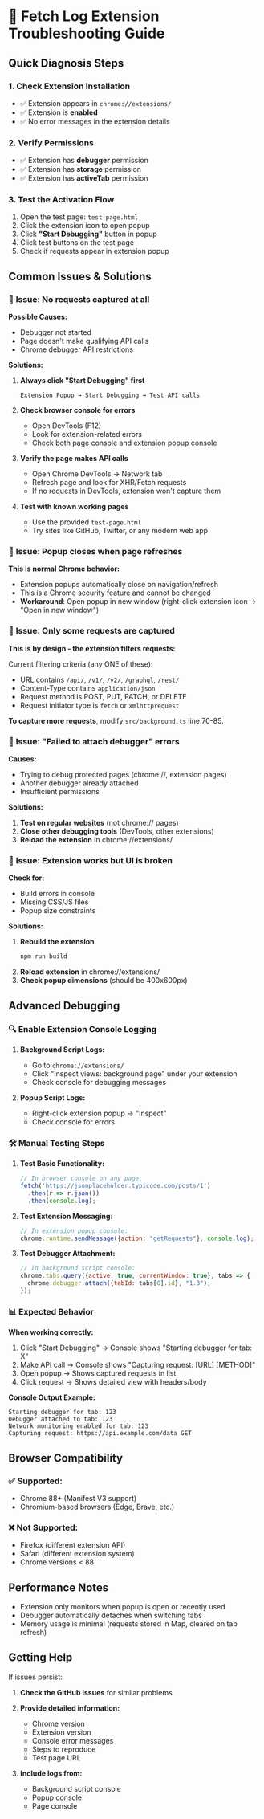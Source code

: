 # 🔧 Fetch Log Extension Troubleshooting Guide

## Quick Diagnosis Steps

### 1. **Check Extension Installation**
- ✅ Extension appears in `chrome://extensions/`
- ✅ Extension is **enabled**
- ✅ No error messages in the extension details

### 2. **Verify Permissions**
- ✅ Extension has **debugger** permission
- ✅ Extension has **storage** permission  
- ✅ Extension has **activeTab** permission

### 3. **Test the Activation Flow**
1. Open the test page: `test-page.html`
2. Click the extension icon to open popup
3. Click **"Start Debugging"** button in popup
4. Click test buttons on the test page
5. Check if requests appear in extension popup

## Common Issues & Solutions

### 🚫 **Issue: No requests captured at all**

**Possible Causes:**
- Debugger not started
- Page doesn't make qualifying API calls
- Chrome debugger API restrictions

**Solutions:**
1. **Always click "Start Debugging" first**
   ```
   Extension Popup → Start Debugging → Test API calls
   ```

2. **Check browser console for errors**
   - Open DevTools (F12)
   - Look for extension-related errors
   - Check both page console and extension popup console

3. **Verify the page makes API calls**
   - Open Chrome DevTools → Network tab
   - Refresh page and look for XHR/Fetch requests
   - If no requests in DevTools, extension won't capture them

4. **Test with known working pages**
   - Use the provided `test-page.html`
   - Try sites like GitHub, Twitter, or any modern web app

### 🔄 **Issue: Popup closes when page refreshes**

**This is normal Chrome behavior:**
- Extension popups automatically close on navigation/refresh
- This is a Chrome security feature and cannot be changed
- **Workaround**: Open popup in new window (right-click extension icon → "Open in new window")

### 🎯 **Issue: Only some requests are captured**

**This is by design - the extension filters requests:**

Current filtering criteria (any ONE of these):
- URL contains `/api/`, `/v1/`, `/v2/`, `/graphql`, `/rest/`
- Content-Type contains `application/json`
- Request method is POST, PUT, PATCH, or DELETE
- Request initiator type is `fetch` or `xmlhttprequest`

**To capture more requests**, modify `src/background.ts` line 70-85.

### 🚨 **Issue: "Failed to attach debugger" errors**

**Causes:**
- Trying to debug protected pages (chrome://, extension pages)
- Another debugger already attached
- Insufficient permissions

**Solutions:**
1. **Test on regular websites** (not chrome:// pages)
2. **Close other debugging tools** (DevTools, other extensions)
3. **Reload the extension** in chrome://extensions/

### 📱 **Issue: Extension works but UI is broken**

**Check for:**
- Build errors in console
- Missing CSS/JS files
- Popup size constraints

**Solutions:**
1. **Rebuild the extension**
   ```bash
   npm run build
   ```
2. **Reload extension** in chrome://extensions/
3. **Check popup dimensions** (should be 400x600px)

## Advanced Debugging

### 🔍 **Enable Extension Console Logging**

1. **Background Script Logs:**
   - Go to `chrome://extensions/`
   - Click "Inspect views: background page" under your extension
   - Check console for debugging messages

2. **Popup Script Logs:**
   - Right-click extension popup → "Inspect"
   - Check console for errors

### 🛠️ **Manual Testing Steps**

1. **Test Basic Functionality:**
   ```javascript
   // In browser console on any page:
   fetch('https://jsonplaceholder.typicode.com/posts/1')
     .then(r => r.json())
     .then(console.log);
   ```

2. **Test Extension Messaging:**
   ```javascript
   // In extension popup console:
   chrome.runtime.sendMessage({action: "getRequests"}, console.log);
   ```

3. **Test Debugger Attachment:**
   ```javascript
   // In background script console:
   chrome.tabs.query({active: true, currentWindow: true}, tabs => {
     chrome.debugger.attach({tabId: tabs[0].id}, "1.3");
   });
   ```

### 📊 **Expected Behavior**

**When working correctly:**
1. Click "Start Debugging" → Console shows "Starting debugger for tab: X"
2. Make API call → Console shows "Capturing request: [URL] [METHOD]"
3. Open popup → Shows captured requests in list
4. Click request → Shows detailed view with headers/body

**Console Output Example:**
```
Starting debugger for tab: 123
Debugger attached to tab: 123
Network monitoring enabled for tab: 123
Capturing request: https://api.example.com/data GET
```

## Browser Compatibility

### ✅ **Supported:**
- Chrome 88+ (Manifest V3 support)
- Chromium-based browsers (Edge, Brave, etc.)

### ❌ **Not Supported:**
- Firefox (different extension API)
- Safari (different extension system)
- Chrome versions < 88

## Performance Notes

- Extension only monitors when popup is open or recently used
- Debugger automatically detaches when switching tabs
- Memory usage is minimal (requests stored in Map, cleared on tab refresh)

## Getting Help

If issues persist:

1. **Check the GitHub issues** for similar problems
2. **Provide detailed information:**
   - Chrome version
   - Extension version
   - Console error messages
   - Steps to reproduce
   - Test page URL

3. **Include logs from:**
   - Background script console
   - Popup console  
   - Page console
